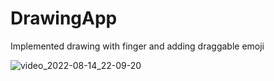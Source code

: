 # DrawingApp

Implemented drawing with finger and adding draggable emoji


![video_2022-08-14_22-09-20](https://user-images.githubusercontent.com/52634082/184551427-4523ecc1-60f9-4783-a8e3-ec7ca655a01b.gif)
